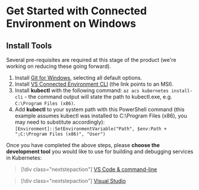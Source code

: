 # Get Started with Connected Environment on Windows

## Install Tools
Several pre-requisites are required at this stage of the product (we're working on reducing these going forward).
1. Install [Git for Windows](https://git-scm.com/downloads), selecting all default options.
1. Install [VS Connected Environment CLI]() (the link points to an MSI). 
1. Install **kubectl** with the following command: `az acs kubernetes install-cli` - the command output will state the path to kubectl.exe, e.g. `C:\Program Files (x86)`.
1. Add **kubectl** to your system path with this PowerShell command (this example assumes kubectl was installed to C:\Program Files (x86), you may need to substitute accordingly): `[Environment]::SetEnvironmentVariable("Path", $env:Path + ";C:\Program Files (x86)", "User")`

Once you have completed the above steps, please **choose the development tool** you would like to use for building and debugging services in Kubernetes:

> [!div class="nextstepaction"]
> [VS Code & command-line](get-started-windows-vscode-02.md)

> [!div class="nextstepaction"]
> [Visual Studio](get-started-windows-visualstudio-02.md)
